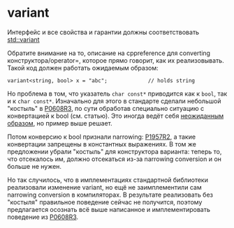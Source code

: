 # variant

Интерфейс и все свойства и гарантии должны соответствовать [std::variant](https://en.cppreference.com/w/cpp/utility/variant)

Обратите внимание на то, описание на cppreference для converting конструктора/operator=, которое прямо говорит, как их реализовывать. Такой код должен работать ожидаемым образом:
```
variant<string, bool> x = "abc";             // holds string
```
Но проблема в том, что указатель `char const*` приводится как к `bool`, так и к `char const*`. Изначально для этого в стандарте сделали небольшой "костыль" в [P0608R3](http://www.open-std.org/jtc1/sc22/wg21/docs/papers/2018/p0608r3.html), по сути обработав специально ситуацию с конвертацией к bool (см. статью). Это иногда ведёт себя [неожиданным образом](https://cplusplus.github.io/LWG/issue3228), но пример выше решает.

Потом конверсию к bool признали narrowing: [P1957R2](http://www.open-std.org/jtc1/sc22/wg21/docs/papers/2020/p1957r2.html), а такие конвертации запрещены в константных выражениях. В том же предложении убрали "костыль" для конструктора варианта: теперь то, что отсекалось им, должно отсекаться из-за narrowing conversion и он больше не нужен. 

Но так случилось, что в имплементациях стандартной библиотеки реализовали изменение variant, но ещё не заимплементили сам narrowing conversion в компиляторах. В результате реализовать без "костыля" правильное поведение сейчас не получится, поэтому предлагается осознать всё выше написанное и имплементировать поведение из [P0608R3](http://www.open-std.org/jtc1/sc22/wg21/docs/papers/2018/p0608r3.html).
